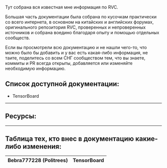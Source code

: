 Тут собрана вся известная мне информация по RVC.

Большая часть документации была собрана по кусочкам практически со всего интернета, в основном на китайских и английских форумах, оригинального репозитория RVC, проверенных и непроверенных источников и собрана воедино благодаря опыту и помощью отдельных сообществ.

Если вы просмотрели всю документацию и не нашли чего-то, что можно было бы добавить и у вас есть какая-либо информация, не таите, поделитесь со всем СНГ сообществом тем, что вы знаете, коммиты и PR всегда открыты, добавляется или изменяйте необходимую информацию.

## Список доступной документации:
- TensorBoard

---

## Ресурсы:


---

## Таблица тех, кто внес в документацию какие-либо изменения:

| Bebra777228 (Politrees) | TensorBoard |
|-------------------------|-------------|